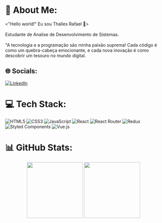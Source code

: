 # 💫 About Me:
<"Hello world!" Eu sou Thalles Rafael 🚀><br><br>Estudante de Analise de Desenvolvimento de Sistemas.<br><br>"A tecnologia e a programação são minha paixão suprema! Cada código é como um quebra-cabeça emocionante, e cada nova inovação é como descobrir um tesouro no mundo digital.


## 🌐 Socials:
[![LinkedIn](https://img.shields.io/badge/LinkedIn-%230077B5.svg?logo=linkedin&logoColor=white)](https://linkedin.com/in/thallesrafael) 

# 💻 Tech Stack:
![HTML5](https://img.shields.io/badge/html5-%23E34F26.svg?style=for-the-badge&logo=html5&logoColor=white)
![CSS3](https://img.shields.io/badge/css3-%231572B6.svg?style=for-the-badge&logo=css3&logoColor=white) ![JavaScript](https://img.shields.io/badge/javascript-%23323330.svg?style=for-the-badge&logo=javascript&logoColor=%23F7DF1E) ![React](https://img.shields.io/badge/react-%2320232a.svg?style=for-the-badge&logo=react&logoColor=%2361DAFB) ![React Router](https://img.shields.io/badge/React_Router-CA4245?style=for-the-badge&logo=react-router&logoColor=white) ![Redux](https://img.shields.io/badge/redux-%23593d88.svg?style=for-the-badge&logo=redux&logoColor=white) ![Styled Components](https://img.shields.io/badge/styled--components-DB7093?style=for-the-badge&logo=styled-components&logoColor=white) ![Vue.js](https://img.shields.io/badge/vue.js-%2335495e.svg?style=for-the-badge&logo=vuedotjs&logoColor=%234FC08D) 
# 📊 GitHub Stats:
<div align="center">
    <img align="center" height="180em" src="https://github-readme-streak-stats.herokuapp.com/?user=thallesrafaell&theme=dark&hide_border=false" />
    <img align="center" height="180em" src="https://github-readme-stats.vercel.app/api/top-langs/?username=thallesrafaell&theme=dark&hide_border=false&include_all_commits=true&count_private=true&layout=compact" />
</div>
